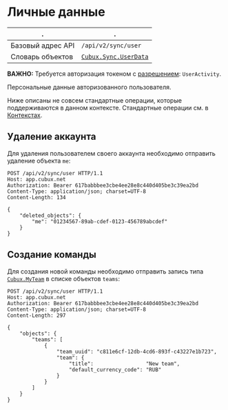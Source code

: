 Личные данные
=============

.                 | .
----------------- | -------------------------
Базовый адрес API | `/api/v2/sync/user`
Словарь объектов  | [`Cubux.Sync.UserData`][Cubux.Sync.UserData]

**ВАЖНО:** Требуется авторизация токеном с [разрешением][scopes]:
`UserActivity`.

Персональные данные авторизованного пользователя.

Ниже описаны не совсем стандартные операции, которые поддерживаются в
данном контексте. Стандартные операции см. в
[Контекстах](../02-context.md).


Удаление аккаунта
-----------------

Для удаления пользователем своего аккаунта необходимо отправить удаление
объекта `me`:

    POST /api/v2/sync/user HTTP/1.1
    Host: app.cubux.net
    Authorization: Bearer 617babbbee3cbe4ee28e8c440d405be3c39ea2bd
    Content-Type: application/json; charset=UTF-8
    Content-Length: 134

    {
        "deleted_objects": {
            "me": "01234567-89ab-cdef-0123-456789abcdef"
        }
    }


Создание команды
----------------

Для создания новой команды необходимо отправить запись типа
[`Cubux.MyTeam`][Cubux.MyTeam] в списке объектов `teams`:

    POST /api/v2/sync/user HTTP/1.1
    Host: app.cubux.net
    Authorization: Bearer 617babbbee3cbe4ee28e8c440d405be3c39ea2bd
    Content-Type: application/json; charset=UTF-8
    Content-Length: 297

    {
        "objects": {
            "teams": [
                {
                    "team_uuid": "c811e6cf-12db-4cd6-893f-c43227e1b723",
                    "team": {
                        "title":                 "New team",
                        "default_currency_code": "RUB"
                    }
                }
            ]
        }
    }


[Cubux.MyTeam]: ../../type/user/team.md
[Cubux.Sync.UserData]: ../../type/sync/data-user.md
[scopes]: ../../auth/scopes.md
